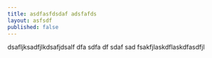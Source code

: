 ```yaml
---
title: asdfasfdsdaf adsfafds
layout: asfsdf
published: false
---
```

dsafljksadfjlkdsafjdsalf
dfa
sdfa
df
sdaf
sad
fsakfjlaskdflaskdfasdfjl